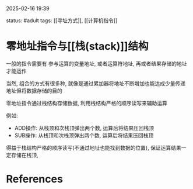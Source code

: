 2025-02-16    19:39

status: #adult 
tags: [[寻址方式]], [[计算机指令]]


# 零地址指令与[[栈(stack)]]结构

一般的指令需要有 参与运算的变量地址, 或者运算符地址, 再或者结果存储的地址才能运作

当然, 组合的方式有很多种, 就像是通过累加器将地址不断增加也能达成少量传递地址但将数据存储的目的

零地址指令通过栈结构存储数据, 利用栈结构严格的顺序读写来辅助运算

例如: 
- ADD操作: 从栈顶和次栈顶弹出两个数, 运算后将结果压回栈顶
- SUB操作: 从栈顶和次栈顶弹出两个数, 运算后将结果压回栈顶

得益于栈结构严格的顺序读写(不通过地址也能找到数据的位置), 保证运算结果一定存储在栈顶, 


# References

